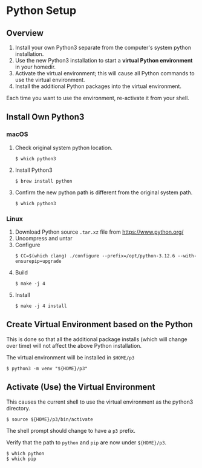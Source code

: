 # Python Setup

## Overview

1. Install your own Python3 separate from the computer's system
   python installation.
2. Use the new Python3 installation to start a **virtual Python
   environment** in your homedir.
3. Activate the virtual environment; this will cause all Python
   commands to use the virtual environment.
4. Install the additional Python packages into the virtual
   environment.

Each time you want to use the environment, re-activate it from your shell.

## Install Own Python3

### macOS

1. Check original system python location.
   ```
   $ which python3
   ```
2. Install Python3
   ```
   $ brew install python
   ```
3. Confirm the new python path is different from the original
   system path.
   ```
   $ which python3
   ```

### Linux

1. Download Python source `.tar.xz` file from https://www.python.org/
2. Uncompress and untar
3. Configure
   ```
   $ CC=$(which clang) ./configure --prefix=/opt/python-3.12.6 --with-ensurepip=upgrade
   ```
4. Build
   ```
   $ make -j 4
   ```
5. Install
   ```
   $ make -j 4 install
   ```

## Create Virtual Environment based on the Python

This is done so that all the additional package installs (which will
change over time) will not affect the above Python installation.

The virtual environment will be installed in `$HOME/p3`

```
$ python3 -m venv "${HOME}/p3"
```

## Activate (Use) the Virtual Environment

This causes the current shell to use the virtual environment as the
python3 directory.

```
$ source ${HOME}/p3/bin/activate
```

The shell prompt should change to have a `p3` prefix.

Verify that the path to `python` and `pip` are now under `${HOME}/p3`.

```
$ which python
$ which pip
```
